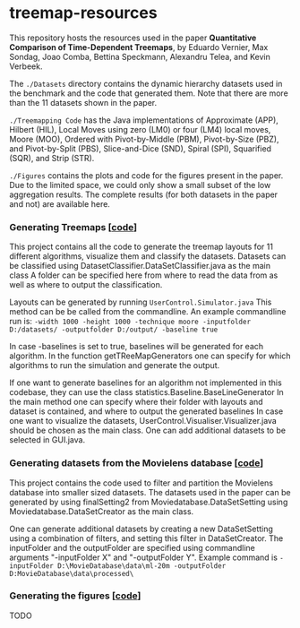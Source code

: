 # treemap-resources

This repository hosts the resources used in the paper **Quantitative Comparison of Time-Dependent Treemaps**,
by Eduardo Vernier, Max Sondag, Joao Comba, Bettina Speckmann, Alexandru Telea, and Kevin Verbeek. 

The `./Datasets` directory contains the dynamic hierarchy datasets used in the benchmark and the code that generated them. Note that there are more than the 11 datasets shown in the paper.

`./Treemapping Code` has the Java implementations of Approximate (APP), Hilbert (HIL), Local Moves using zero (LM0) or four (LM4) local moves, Moore (MOO), Ordered with Pivot-by-Middle (PBM), Pivot-by-Size (PBZ), and Pivot-by-Split (PBS),
Slice-and-Dice (SND), Spiral (SPI), Squarified (SQR), and Strip (STR).

`./Figures` contains the plots and code for the figures present in the paper. Due to the limited space, we could only show a small subset of the low aggregation results. The complete results (for both datasets in the paper and not) are available here. 

### Generating Treemaps   [[code](https://github.com/vis2018/treemap-resources/tree/master/Treemapping%20Code/LayoutGeneratorAndVisualizer/src)]

This project contains all the code to generate the treemap layouts for 11 different algorithms, visualize them and classify the datasets. Datasets can be classified using DatasetClassifier.DataSetClassifier.java as the main class
A folder can be specified here from where to read the data from as well as where to output the classification.

Layouts can be generated by running `UserControl.Simulator.java`
This method can be be called from the commandline.
An example commandline run is:
`-width 1000 -height 1000 -technique moore -inputfolder D:/datasets/ -outputfolder D:/output/ -baseline true`

In case -baselines is set to true, baselines will be generated for each algorithm.
In the function getTReeMapGenerators one can specify for which algorithms to run the simulation and generate the output.

If one want to generate baselines for an algorithm not implemented in this codebase, they can use the class statistics.Baseline.BaseLineGenerator
In the main method one can specify where their folder with layouts and dataset is contained, and where to output the generated baselines
In case one want to visualize the datasets, UserControl.Visualiser.Visualizer.java should be chosen as the main class.
One can add additional datasets to be selected in GUI.java.

### Generating datasets from the Movielens database   [[code](https://github.com/vis2018/treemap-resources/blob/master/Datasets/MovieDataBaseFiltererSourceCode.zip)]

This project contains the code used to filter and partition the Movielens database into smaller sized datasets.
The datasets used in the paper can be generated by using finalSetting2 from Moviedatabase.DataSetSetting using Moviedatabase.DataSetCreator as the main class.

One can generate additional datasets by creating a new DataSetSetting using a combination of filters, and setting this filter in DataSetCreator.
The inputFolder and the outputFolder are specified using commandline arguments "-inputFolder X" and "-outputFolder Y".
Example command is `-inputFolder D:\MovieDatabase\data\ml-20m -outputFolder D:MovieDatabase\data\processed\`

### Generating the figures [[code](https://github.com/vis2018/treemap-resources/tree/master/Figures/Code)]

TODO
